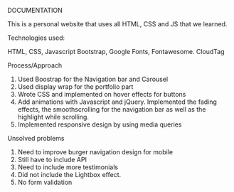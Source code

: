 DOCUMENTATION

This is a personal website that uses all HTML, CSS and JS that we learned.

Technologies used:

HTML, CSS, Javascript
Bootstrap, Google Fonts, Fontawesome.
CloudTag 

Process/Approach

1. Used Boostrap for the Navigation bar and Carousel
2. Used display wrap for the portfolio part
3. Wrote CSS and implemented on hover effects for buttons
4. Add animations with Javascript and jQuery. Implemented the fading effects, the smoothscrolling for the navigation bar as well as the highlight while scrolling.
5. Implemented responsive design by using media queries

Unsolved problems
1. Need to improve burger navigation design for mobile
2. Still have to include API
3. Need to include more testimonials
4. Did not include the Lightbox effect.
5. No form validation


